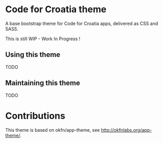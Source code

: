 # Code for Croatia theme
A base bootstrap theme for Code for Croatia apps, delivered as CSS and SASS.

This is still WIP - Work In Progress !

## Using this theme
TODO

## Maintaining this theme
TODO

# Contributions
This theme is based on okfn/app-theme, see http://okfnlabs.org/app-theme/.
